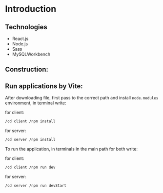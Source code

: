 # Introduction


## Technologies

- React.js
- Node.js
- Sass 
- MySQLWorkbench

## Construction:


## Run applications by Vite:

After downloading file, first pass to the correct path and install ```node.modules``` environment, in terminal write: 

for client: 
```bash
/cd client /npm install
```
for server: 

```bash
/cd server /npm install
```

To run the application, in terminals in the main path for both write: 

for client: 
```bash
/cd client /npm run dev
```
for server: 

```bash
/cd server /npm run devStart
```
